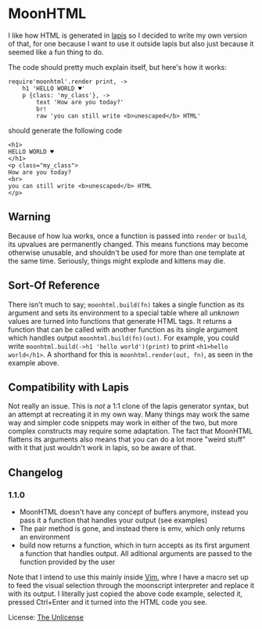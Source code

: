 MoonHTML
=========

I like how HTML is generated in [lapis](http://leafo.net/lapis/) so I decided to write my own version of that, for one because I want to use it outside lapis but also just because it seemed like a fun thing to do.

The code should pretty much explain itself, but here's how it works:

	require'moonhtml'.render print, ->
		h1 'HELLO WORLD ♥'
		p {class: 'my_class'}, ->
			text 'How are you today?'
			br!
			raw 'you can still write <b>unescaped</b> HTML'

should generate the following code

	<h1>
	HELLO WORLD ♥
	</h1>
	<p class="my_class">
	How are you today?
	<br>
	you can still write <b>unescaped</b> HTML
	</p>

Warning
-----

Because of how lua works, once a function is passed into `render` or `build`, its upvalues are permanently changed. This means functions may become otherwise unusable, and shouldn't be used for more than one template at the same time. Seriously, things might explode and kittens may die.

Sort-Of Reference
-----

There isn't much to say; `moonhtml.build(fn)` takes a single function as its argument and sets its environment to a special table where all *unknown* values are turned into functions that generate HTML tags. It returns a function that can be called with another function as its single argument which handles output `moonhtml.build(fn)(out)`. For example, you could write `moonhtml.build(->h1 'hello world')(print)` to print `<h1>hello world</h1>`. A shorthand for this is `moonhtml.render(out, fn)`, as seen in the example above.

Compatibility with Lapis
-----

Not really an issue. This is *not* a 1:1 clone of the lapis generator syntax, but an attempt at recreating it in my own way. Many things may work the same way and simpler code snippets may work in either of the two, but more complex constructs may require some adaptation. The fact that MoonHTML flattens its arguments also means that you can do a lot more "weird stuff" with it that just wouldn't work in lapis, so be aware of that.

Changelog
-----

### 1.1.0

- MoonHTML doesn't have any concept of buffers anymore, instead you pass it a function that handles your output (see examples)
- The pair method is gone, and instead there is emv, which only returns an environment
- build now returns a function, which in turn accepts as its first argument a function that handles output. All aditional arguments are passed to the function provided by the user

Note that I intend to use this mainly inside [Vim](https://vim.sourceforge.io/), whre I have a macro set up to feed the visual selection through the moonscript interpreter and replace it with its output.
I literally just copied the above code example, selected it, pressed Ctrl+Enter and it turned into the HTML code you see.

License: [The Unlicense](license.md)
